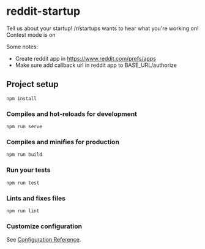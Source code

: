 # reddit-startup
Tell us about your startup! /r/startups wants to hear what you're working on! Contest mode is on

Some notes:
- Create reddit app in https://www.reddit.com/prefs/apps
- Make sure add callback url in reddit app to BASE_URL/authorize

## Project setup
```
npm install
```

### Compiles and hot-reloads for development
```
npm run serve
```

### Compiles and minifies for production
```
npm run build
```

### Run your tests
```
npm run test
```

### Lints and fixes files
```
npm run lint
```

### Customize configuration
See [Configuration Reference](https://cli.vuejs.org/config/).
